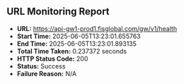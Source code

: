 ## URL Monitoring Report

- **URL:** https://api-gw1-prod1.fisglobal.com/gw/v1/health
- **Start Time:** 2025-06-05T13:23:01.655763
- **End Time:** 2025-06-05T13:23:01.893135
- **Total Time Taken:** 0.237372 seconds
- **HTTP Status Code:** 200
- **Status:** Success
- **Failure Reason:** N/A

